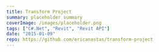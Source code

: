```yaml
---
title: Transform Project
summary: placeholder summary
coverImage: /images/placeholder.png
tags: ["C#.Net", "Revit", "Revit API"]
date: "2015-01-09"
repo: https://github.com/ericanastas/transform-project
---
```

